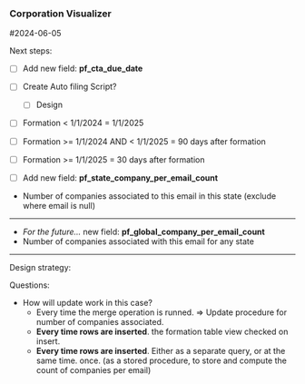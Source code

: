 

### Corporation Visualizer
#2024-06-05

Next steps:

- [ ] Add new field: **pf_cta_due_date**
- [ ] Create Auto filing Script?
	- [ ] Design
- [ ] Formation < 1/1/2024 = 1/1/2025
- [ ] Formation >= 1/1/2024 AND < 1/1/2025 = 90 days after formation
- [ ]  Formation >= 1/1/2025 = 30 days after formation

- [ ] Add new field: **pf_state_company_per_email_count**

- Number of companies associated to this email in this state (exclude where email is null)

---

- _For the future…_ new field: **pf_global_company_per_email_count**
- Number of companies associated with this email for any state

---
Design strategy:

Questions:
- How will update work in this case?
	- Every time the merge operation is runned. => Update procedure for number of companies associated.
	- **Every time rows are inserted**. the formation table view checked on insert.
	- **Every time rows are inserted**. Either as a separate query, or at the same time. once. (as a stored procedure, to store and compute the count of companies per email)






